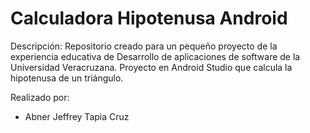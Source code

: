# Calculadora Hipotenusa Android

Descripción:
Repositorio creado para un pequeño proyecto de la experiencia educativa de Desarrollo de aplicaciones de software de la Universidad Veracruzana. Proyecto en Android Studio que calcula la hipotenusa de un triángulo.

Realizado por:  
- Abner Jeffrey Tapia Cruz
